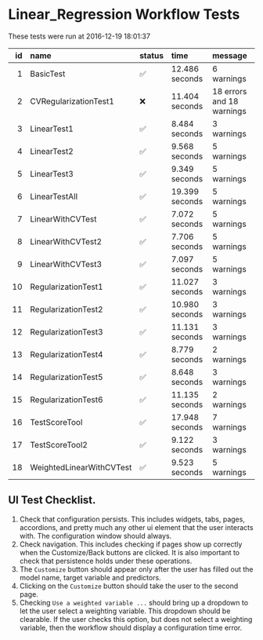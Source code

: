 # Linear_Regression Workflow Tests



These tests were run at 2016-12-19 18:01:37



| id|name                     |status   |time           |message                   |
|--:|:------------------------|:--------|:--------------|:-------------------------|
|  1|BasicTest                |&#9989;  |12.486 seconds |6 warnings                |
|  2|CVRegularizationTest1    |&#x274C; |11.404 seconds |18 errors and 18 warnings |
|  3|LinearTest1              |&#9989;  |8.484 seconds  |3 warnings                |
|  4|LinearTest2              |&#9989;  |9.568 seconds  |5 warnings                |
|  5|LinearTest3              |&#9989;  |9.349 seconds  |5 warnings                |
|  6|LinearTestAll            |&#9989;  |19.399 seconds |5 warnings                |
|  7|LinearWithCVTest         |&#9989;  |7.072 seconds  |5 warnings                |
|  8|LinearWithCVTest2        |&#9989;  |7.706 seconds  |5 warnings                |
|  9|LinearWithCVTest3        |&#9989;  |7.097 seconds  |5 warnings                |
| 10|RegularizationTest1      |&#9989;  |11.027 seconds |3 warnings                |
| 11|RegularizationTest2      |&#9989;  |10.980 seconds |3 warnings                |
| 12|RegularizationTest3      |&#9989;  |11.131 seconds |3 warnings                |
| 13|RegularizationTest4      |&#9989;  |8.779 seconds  |2 warnings                |
| 14|RegularizationTest5      |&#9989;  |8.648 seconds  |3 warnings                |
| 15|RegularizationTest6      |&#9989;  |11.135 seconds |2 warnings                |
| 16|TestScoreTool            |&#9989;  |17.948 seconds |7 warnings                |
| 17|TestScoreTool2           |&#9989;  |9.122 seconds  |3 warnings                |
| 18|WeightedLinearWithCVTest |&#9989;  |9.523 seconds  |5 warnings                |


## UI Test Checklist.

1. Check that configuration persists. This includes widgets, tabs, pages, accordions, and pretty much any other ui element that the user interacts with. The configuration window should always.
2. Check navigation. This includes checking if pages show up correctly when the Customize/Back buttons are clicked. It is also important to check that persistence holds under these operations.
3. The `Customize` button should appear only after the user has filled out the model name, target variable and predictors.
4. Clicking on the `Customize` button should take the user to the second page.
5. Checking `Use a weighted variable ...` should bring up a dropdown to let the user select a weighting variable. This dropdown should be clearable. If the user checks this option, but does not select a weighting variable, then the workflow should display a configuration time error.
